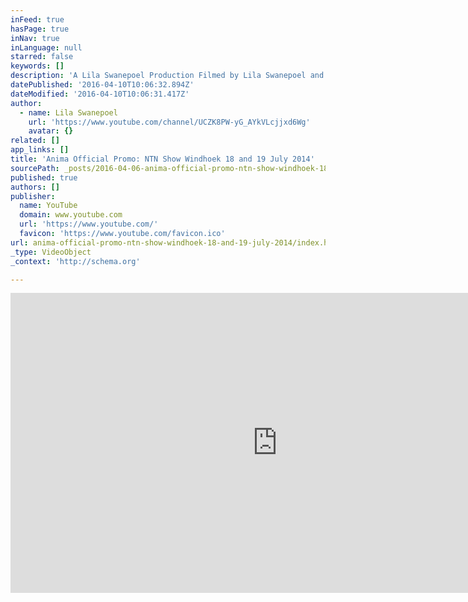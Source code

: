 ```yaml
---
inFeed: true
hasPage: true
inNav: true
inLanguage: null
starred: false
keywords: []
description: 'A Lila Swanepoel Production Filmed by Lila Swanepoel and Haiko Boldt Edited by Lila Swanepoel 2014 (c) *Copyright Lila Swanepoel Special Thanks DB Audio Namibia'
datePublished: '2016-04-10T10:06:32.894Z'
dateModified: '2016-04-10T10:06:31.417Z'
author:
  - name: Lila Swanepoel
    url: 'https://www.youtube.com/channel/UCZK8PW-yG_AYkVLcjjxd6Wg'
    avatar: {}
related: []
app_links: []
title: 'Anima Official Promo: NTN Show Windhoek 18 and 19 July 2014'
sourcePath: _posts/2016-04-06-anima-official-promo-ntn-show-windhoek-18-and-19-july-2014.md
published: true
authors: []
publisher:
  name: YouTube
  domain: www.youtube.com
  url: 'https://www.youtube.com/'
  favicon: 'https://www.youtube.com/favicon.ico'
url: anima-official-promo-ntn-show-windhoek-18-and-19-july-2014/index.html
_type: VideoObject
_context: 'http://schema.org'

---
```

<iframe src="https://cdn.embedly.com/widgets/media.html?src=https%3A%2F%2Fwww.youtube.com%2Fembed%2F40hVBg-2UZg%3Ffeature%3Doembed&amp;url=https%3A%2F%2Fwww.youtube.com%2Fwatch%3Fv%3D40hVBg-2UZg&amp;image=https%3A%2F%2Fi.ytimg.com%2Fvi%2F40hVBg-2UZg%2Fhqdefault.jpg&amp;key=b7d04c9b404c499eba89ee7072e1c4f7&amp;type=text%2Fhtml&amp;schema=youtube" width="854" height="480" scrolling="no" frameborder="0" allowfullscreen="allowfullscreen" style=""></iframe>